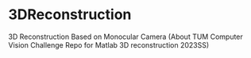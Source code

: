 # 3DReconstruction
3D Reconstruction Based on Monocular Camera (About TUM Computer Vision Challenge Repo for Matlab 3D reconstruction 2023SS)
